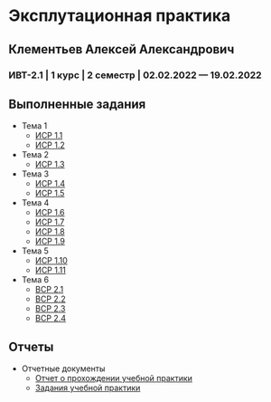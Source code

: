 # Эксплутационная практика
## Клементьев Алексей Александрович
### ИВТ-2.1 | 1 курс | 2 семестр | 02.02.2022 — 19.02.2022
## Выполненные задания
* Тема 1
  * [ИСР 1.1](https://github.com/LyoshaGodX/My-practice.github.io/blob/b9e60e80f7408123e5c08b09aa9a634384ef7051/%D0%A2%D0%B5%D0%BC%D0%B0%201/%D0%98%D0%A1%D0%A0%20%D0%97%D0%B0%D0%B4%D0%B0%D0%BD%D0%B8%D0%B5%201.1.pdf)
  * [ИСР 1.2](https://github.com/LyoshaGodX/My-practice.github.io/blob/b9e60e80f7408123e5c08b09aa9a634384ef7051/%D0%A2%D0%B5%D0%BC%D0%B0%201/%D0%98%D0%A1%D0%A0%20%D0%97%D0%B0%D0%B4%D0%B0%D0%BD%D0%B8%D0%B5%201.2.pdf)
* Тема 2
  * [ИСР 1.3](https://github.com/LyoshaGodX/My-practice.github.io/blob/b9e60e80f7408123e5c08b09aa9a634384ef7051/%D0%A2%D0%B5%D0%BC%D0%B0%202/%D0%98%D0%A1%D0%A0%20%D0%97%D0%B0%D0%B4%D0%B0%D0%BD%D0%B8%D0%B5%201.3.pdf)
* Тема 3
  * [ИСР 1.4](https://github.com/LyoshaGodX/My-practice.github.io/blob/b9e60e80f7408123e5c08b09aa9a634384ef7051/%D0%A2%D0%B5%D0%BC%D0%B0%203/%D0%98%D0%A1%D0%A0%20%D0%97%D0%B0%D0%B4%D0%B0%D0%BD%D0%B8%D0%B5%201.4.pdf)
  * [ИСР 1.5](https://github.com/LyoshaGodX/My-practice.github.io/blob/b9e60e80f7408123e5c08b09aa9a634384ef7051/%D0%A2%D0%B5%D0%BC%D0%B0%203/%D0%98%D0%A1%D0%A0%20%D0%97%D0%B0%D0%B4%D0%B0%D0%BD%D0%B8%D0%B5%201.5.pdf)
* Тема 4
  * [ИСР 1.6](https://github.com/LyoshaGodX/My-practice.github.io/blob/b9e60e80f7408123e5c08b09aa9a634384ef7051/%D0%A2%D0%B5%D0%BC%D0%B0%204/%D0%98%D0%A1%D0%A0%20%D0%97%D0%B0%D0%B4%D0%B0%D0%BD%D0%B8%D0%B5%201.6.pdf)
  * [ИСР 1.7](https://github.com/LyoshaGodX/My-practice.github.io/blob/b9e60e80f7408123e5c08b09aa9a634384ef7051/%D0%A2%D0%B5%D0%BC%D0%B0%204/%D0%98%D0%A1%D0%A0%20%D0%97%D0%B0%D0%B4%D0%B0%D0%BD%D0%B8%D0%B5%201.7.pdf)
  * [ИСР 1.8](https://github.com/LyoshaGodX/My-practice.github.io/blob/b9e60e80f7408123e5c08b09aa9a634384ef7051/%D0%A2%D0%B5%D0%BC%D0%B0%204/%D0%98%D0%A1%D0%A0%20%D0%97%D0%B0%D0%B4%D0%B0%D0%BD%D0%B8%D0%B5%201.8.pdf)
  * [ИСР 1.9](https://github.com/LyoshaGodX/My-practice.github.io/blob/b9e60e80f7408123e5c08b09aa9a634384ef7051/%D0%A2%D0%B5%D0%BC%D0%B0%204/%D0%98%D0%A1%D0%A0%20%D0%97%D0%B0%D0%B4%D0%B0%D0%BD%D0%B8%D0%B5%201.9.pdf)
* Тема 5
  * [ИСР 1.10](https://github.com/LyoshaGodX/My-practice.github.io/blob/b9e60e80f7408123e5c08b09aa9a634384ef7051/%D0%A2%D0%B5%D0%BC%D0%B0%205/%D0%98%D0%A1%D0%A0%20%D0%97%D0%B0%D0%B4%D0%B0%D0%BD%D0%B8%D0%B5%201.10.pdf)
  * [ИСР 1.11](https://github.com/LyoshaGodX/My-practice.github.io/blob/b9e60e80f7408123e5c08b09aa9a634384ef7051/%D0%A2%D0%B5%D0%BC%D0%B0%205/%D0%98%D0%A1%D0%A0%20%D0%97%D0%B0%D0%B4%D0%B0%D0%BD%D0%B8%D0%B5%201.11.pdf)
* Тема 6
  * [ВСР 2.1](https://github.com/LyoshaGodX/My-practice.github.io/blob/b9e60e80f7408123e5c08b09aa9a634384ef7051/%D0%A2%D0%B5%D0%BC%D0%B0%206/%D0%92%D0%A1%D0%A0%20%D0%97%D0%B0%D0%B4%D0%B0%D0%BD%D0%B8%D0%B5%202.1.%20%D0%9E%D1%86%D0%B5%D0%BD%D0%B8%D1%82%D1%8C%20%D1%8D%D1%80%D0%B3%D0%BE%D0%BD%D0%BE%D0%BC%D0%B8%D0%BA%D1%83%20%D1%80%D0%B0%D0%B1%D0%BE%D1%87%D0%B5%D0%B3%D0%BE%20%D0%BC%D0%B5%D1%81%D1%82%D0%B0%20%D0%BF%D1%80%D0%BE%D0%B3%D1%80%D0%B0%D0%BC%D0%BC%D0%B8%D1%81%D1%82%D0%B0.pdf)
  * [ВСР 2.2](https://github.com/LyoshaGodX/My-practice.github.io/blob/b9e60e80f7408123e5c08b09aa9a634384ef7051/%D0%A2%D0%B5%D0%BC%D0%B0%206/%D0%92%D0%A1%D0%A0%20%D0%97%D0%B0%D0%B4%D0%B0%D0%BD%D0%B8%D0%B5%202.2.%20%D0%98%D0%B7%D1%83%D1%87%D0%B8%D1%82%D1%8C%20%D0%B8%20%D0%BE%D1%86%D0%B5%D0%BD%D0%B8%D1%82%D1%8C%20%D0%BF%D1%80%D0%BE%D1%84%D0%B5%D1%81%D1%81%D0%B8%D0%BE%D0%BD%D0%B0%D0%BB%D1%8C%D0%BD%D1%8B%D0%B9%20%D0%BA%D0%BE%D0%B4%D0%B5%D0%BA%D1%81%20%D1%8D%D1%82%D0%B8%D0%BA%D0%B8%20ACM,%20IEEE%20Computer%20Society%20%D0%B8%20%D0%B4%D1%80%D1%83%D0%B3%D0%B8%D1%85%20%D0%BE%D1%80%D0%B3%D0%B0%D0%BD%D0%B8%D0%B7%D0%B0%D1%86%D0%B8%D0%B9..pdf)
  * [ВСР 2.3](https://github.com/LyoshaGodX/My-practice.github.io/blob/b9e60e80f7408123e5c08b09aa9a634384ef7051/%D0%A2%D0%B5%D0%BC%D0%B0%206/%D0%92%D0%A1%D0%A0%20%D0%97%D0%B0%D0%B4%D0%B0%D0%BD%D0%B8%D0%B5%202.3.%20%D0%98%D0%B7%D1%83%D1%87%D0%B8%D1%82%D1%8C%20%D0%BF%D1%80%D0%B8%D0%BA%D0%BB%D0%B0%D0%B4%D0%BD%D0%BE%D0%B5%20%D0%BF%D1%80%D0%BE%D0%B3%D1%80%D0%B0%D0%BC%D0%BC%D0%BD%D0%BE%D0%B5%20%D0%BE%D0%B1%D0%B5%D1%81%D0%BF%D0%B5%D1%87%D0%B5%D0%BD%D0%B8%D0%B5%20%D0%B8%D0%BD%D1%84%D0%BE%D1%80%D0%BC%D0%B0%D1%86%D0%B8%D0%BE%D0%BD%D0%BD%D0%BE-%D0%B2%D1%8B%D1%87%D0%B8%D1%81%D0%BB%D0%B8%D1%82%D0%B5%D0%BB%D1%8C%D0%BD%D0%BE%D0%B9%20%D1%81%D0%B8%D1%81%D1%82%D0%B5%D0%BC%D1%8B.pdf)
  * [ВСР 2.4](https://github.com/LyoshaGodX/My-practice.github.io/blob/b9e60e80f7408123e5c08b09aa9a634384ef7051/%D0%A2%D0%B5%D0%BC%D0%B0%206/%D0%92%D0%A1%D0%A0%20%D0%97%D0%B0%D0%B4%D0%B0%D0%BD%D0%B8%D0%B5%202.4.%20%D0%98%D0%B7%D1%83%D1%87%D0%B8%D1%82%D1%8C%20%D1%82%D0%B5%D1%85%D0%BD%D0%B8%D1%87%D0%B5%D1%81%D0%BA%D0%B8%D0%B5%20%D1%81%D1%80%D0%B5%D0%B4%D1%81%D1%82%D0%B2%D0%B0%20%D0%B8%D0%BD%D1%84%D0%BE%D1%80%D0%BC%D0%B0%D1%86%D0%B8%D0%BE%D0%BD%D0%BD%D0%BE-%D0%B2%D1%8B%D1%87%D0%B8%D1%81%D0%BB%D0%B8%D1%82%D0%B5%D0%BB%D1%8C%D0%BD%D0%BE%D0%B9%20%D1%81%D0%B8%D1%81%D1%82%D0%B5%D0%BC%D1%8B.pdf)
## Отчеты
* Отчетные документы
  * [Отчет о прохождении учебной практики](https://github.com/LyoshaGodX/My-practice.github.io/blob/19f46d9405d5de5eba88cc04d8317daf4fb28722/%D0%9E%D1%82%D1%87%D0%B5%D1%82%D0%BD%D1%8B%D0%B5%20%D0%B4%D0%BE%D0%BA%D1%83%D0%BC%D0%B5%D0%BD%D1%82%D1%8B/%D0%9E%D1%82%D1%87%D0%B5%D1%82%20%D0%BF%D0%BE%20%D0%BF%D1%80%D0%B0%D0%BA%D1%82%D0%B8%D0%BA%D0%B5.pdf)
  * [Задания учебной практики](https://github.com/LyoshaGodX/My-practice.github.io/blob/19f46d9405d5de5eba88cc04d8317daf4fb28722/%D0%9E%D1%82%D1%87%D0%B5%D1%82%D0%BD%D1%8B%D0%B5%20%D0%B4%D0%BE%D0%BA%D1%83%D0%BC%D0%B5%D0%BD%D1%82%D1%8B/%D0%97%D0%B0%D0%B4%D0%B0%D0%BD%D0%B8%D0%B5%20%D0%BD%D0%B0%20%D0%BF%D1%80%D0%B0%D0%BA%D1%82%D0%B8%D0%BA%D1%83.pdf)
